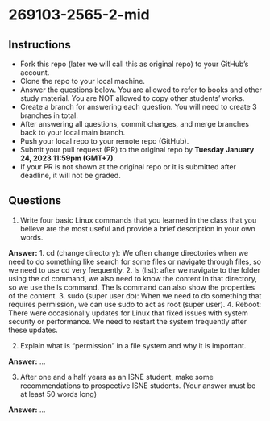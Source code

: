 # 269103-2565-2-mid

## Instructions

- Fork this repo (later we will call this as original repo) to your GitHub’s account. 
- Clone the repo to your local machine.
- Answer the questions below. You are allowed to refer to books and other study material. You are NOT allowed to copy other students’ works. 
- Create a branch for answering each question. You will need to create 3 branches in total.
- After answering all questions, commit changes, and merge branches back to your local main branch.
- Push your local repo to your remote repo (GitHub).
- Submit your pull request (PR) to the original repo by **Tuesday January 24, 2023 11:59pm (GMT+7)**.
- If your PR is not shown at the original repo or it is submitted after deadline, it will not be graded.

## Questions

1. Write four basic Linux commands that you learned in the class that you believe are the most useful and provide a brief description in your own words. 

**Answer:** 1. cd (change directory): We often change directories when we need to do something like search for some files or navigate through files, so we need to use cd very frequently.
2. ls (list): after we navigate to the folder using the cd command, we also need to know the content in that directory, so we use the ls command. The ls command can also show the properties of the content.
3. sudo (super user do): When we need to do something that requires permission, we can use sudo to act as root (super user).
4. Reboot: There were occasionally updates for Linux that fixed issues with system security or performance. We need to restart the system frequently after these updates. 



2. Explain what is “permission” in a file system and why it is important.

**Answer:** ...

3. After one and a half years as an ISNE student, make some recommendations to prospective ISNE students. (Your answer must be at least 50 words long)

**Answer:** ...
